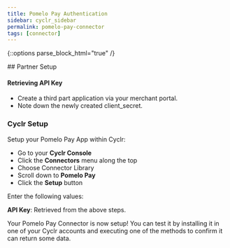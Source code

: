 ```yaml
---
title: Pomelo Pay Authentication
sidebar: cyclr_sidebar
permalink: pomelo-pay-connector
tags: [connector]
---
```

{::options parse_block_html="true" /}
<section class="card py-5 my-5">
## Partner Setup

#### Retrieving API Key
* Create a third part application via your merchant portal.
* Note down the newly created client_secret.

### Cyclr Setup

Setup your Pomelo Pay App within Cyclr:

*   Go to your **Cyclr Console**
*   Click the **Connectors** menu along the top
*   Choose Connector Library
*   Scroll down to **Pomelo Pay**
*   Click the **Setup** button

Enter the following values:

**API Key**: Retrieved from the above steps.


Your Pomelo Pay Connector is now setup! You can test it by installing it in one of your Cyclr accounts and executing one of the methods to confirm it can return some data.

</section>
